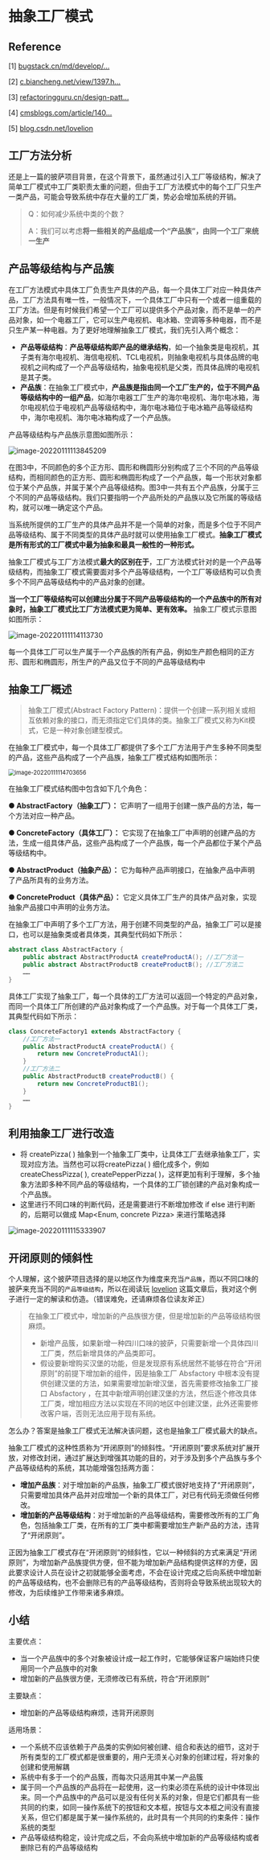 # 抽象工厂模式

## Reference

[1] [bugstack.cn/md/develop/…](https://link.juejin.cn?target=https%3A%2F%2Fbugstack.cn%2Fmd%2Fdevelop%2Fdesign-pattern)

[2] [c.biancheng.net/view/1397.h…](https://link.juejin.cn?target=http%3A%2F%2Fc.biancheng.net%2Fview%2F1397.html)

[3] [refactoringguru.cn/design-patt…](https://link.juejin.cn?target=https%3A%2F%2Frefactoringguru.cn%2Fdesign-patterns%2Fvisitor%2Fjava%2Fexample)

[4] [cmsblogs.com/article/140…](https://link.juejin.cn?target=https%3A%2F%2Fcmsblogs.com%2Farticle%2F1407700262654709760)

[5] [blog.csdn.net/lovelion](https://link.juejin.cn?target=https%3A%2F%2Fblog.csdn.net%2Flovelion)

## 工厂方法分析

还是上一篇的披萨项目背景，在这个背景下，虽然通过引入工厂等级结构，解决了简单工厂模式中工厂类职责太重的问题，但由于工厂方法模式中的每个工厂只生产一类产品，可能会导致系统中存在大量的工厂类，势必会增加系统的开销。

> Q：如何减少系统中类的个数？
>
> A：我们可以考虑**将一些相关的产品组成一个“产品族”，由同一个工厂来统一生产**

## 产品等级结构与产品簇

在工厂方法模式中具体工厂负责生产具体的产品，每一个具体工厂对应一种具体产品，工厂方法具有唯一性，一般情况下，一个具体工厂中只有一个或者一组重载的工厂方法。但是有时候我们希望一个工厂可以提供多个产品对象，而不是单一的产品对象，如一个电器工厂，它可以生产电视机、电冰箱、空调等多种电器，而不是只生产某一种电器。为了更好地理解抽象工厂模式，我们先引入两个概念：

- **产品等级结构**：**产品等级结构即产品的继承结构**，如一个抽象类是电视机，其子类有海尔电视机、海信电视机、TCL电视机，则抽象电视机与具体品牌的电视机之间构成了一个产品等级结构，抽象电视机是父类，而具体品牌的电视机是其子类。
- **产品族**：在抽象工厂模式中，**产品族是指由同一个工厂生产的，位于不同产品等级结构中的一组产品**，如海尔电器工厂生产的海尔电视机、海尔电冰箱，海尔电视机位于电视机产品等级结构中，海尔电冰箱位于电冰箱产品等级结构中，海尔电视机、海尔电冰箱构成了一个产品族。

产品等级结构与产品族示意图如图所示：

![image-20220111113845209](https://gitee.com/HappyBinbin/pcigo/raw/master/image-20220111113845209.png)

在图3中，不同颜色的多个正方形、圆形和椭圆形分别构成了三个不同的产品等级结构，而相同颜色的正方形、圆形和椭圆形构成了一个产品族，每一个形状对象都位于某个产品族，并属于某个产品等级结构。图3中一共有五个产品族，分属于三个不同的产品等级结构。我们只要指明一个产品所处的产品族以及它所属的等级结构，就可以唯一确定这个产品。

当系统所提供的工厂生产的具体产品并不是一个简单的对象，而是多个位于不同产品等级结构、属于不同类型的具体产品时就可以使用抽象工厂模式。**抽象工厂模式是所有形式的工厂模式中最为抽象和最具一般性的一种形式。** 

抽象工厂模式与工厂方法模式**最大的区别在于**，工厂方法模式针对的是一个产品等级结构，而抽象工厂模式需要面对多个产品等级结构，一个工厂等级结构可以负责多个不同产品等级结构中的产品对象的创建。     

**当一个工厂等级结构可以创建出分属于不同产品等级结构的一个产品族中的所有对象时，抽象工厂模式比工厂方法模式更为简单、更有效率。** 抽象工厂模式示意图如图所示：

![image-20220111114113730](https://gitee.com/HappyBinbin/pcigo/raw/master/image-20220111114113730.png)

每一个具体工厂可以生产属于一个产品族的所有产品，例如生产颜色相同的正方形、圆形和椭圆形，所生产的产品又位于不同的产品等级结构中

## 抽象工厂概述

> 抽象工厂模式(Abstract Factory Pattern)：提供一个创建一系列相关或相互依赖对象的接口，而无须指定它们具体的类。抽象工厂模式又称为Kit模式，它是一种对象创建型模式。

在抽象工厂模式中，每一个具体工厂都提供了多个工厂方法用于产生多种不同类型的产品，这些产品构成了一个产品族，抽象工厂模式结构如图所示：

<img src="https://gitee.com/HappyBinbin/pcigo/raw/master/image-20220111114703656.png" alt="image-20220111114703656" style="zoom:80%;" />



在抽象工厂模式结构图中包含如下几个角色：

**● AbstractFactory（抽象工厂）：** 它声明了一组用于创建一族产品的方法，每一个方法对应一种产品。

**● ConcreteFactory（具体工厂）：** 它实现了在抽象工厂中声明的创建产品的方法，生成一组具体产品，这些产品构成了一个产品族，每一个产品都位于某个产品等级结构中。

**● AbstractProduct（抽象产品）：** 它为每种产品声明接口，在抽象产品中声明了产品所具有的业务方法。

**● ConcreteProduct（具体产品）：** 它定义具体工厂生产的具体产品对象，实现抽象产品接口中声明的业务方法。

在抽象工厂中声明了多个工厂方法，用于创建不同类型的产品，抽象工厂可以是接口，也可以是抽象类或者具体类，其典型代码如下所示：

```java
abstract class AbstractFactory {
    public abstract AbstractProductA createProductA(); //工厂方法一
    public abstract AbstractProductB createProductB(); //工厂方法二
    ……
}
```

具体工厂实现了抽象工厂，每一个具体的工厂方法可以返回一个特定的产品对象，而同一个具体工厂所创建的产品对象构成了一个产品族。对于每一个具体工厂类，其典型代码如下所示：

```java
class ConcreteFactory1 extends AbstractFactory {
    //工厂方法一
    public AbstractProductA createProductA() {
        return new ConcreteProductA1();
    }
    //工厂方法二
    public AbstractProductB createProductB() {
        return new ConcreteProductB1();
    }
    ……
}
```

## 利用抽象工厂进行改造

- 将 createPizza( ) 抽象到一个抽象工厂类中，让具体工厂去继承抽象工厂，实现对应方法。当然也可以将createPizza( ) 细化成多个，例如 createChessPizza( ), createPepperPizza( )，这样更加有利于理解，多个抽象方法即多种不同产品的等级结构，一个具体的工厂锁创建的产品对象构成一个产品族。
- 这里进行不同口味的判断代码，还是需要进行不断增加修改 if else 进行判断的，后期可以做成 Map<Enum, concrete Pizza> 来进行策略选择

![image-20220111115333907](https://gitee.com/HappyBinbin/pcigo/raw/master/image-20220111115333907.png)



## 开闭原则的倾斜性

个人理解，这个披萨项目选择的是以地区作为维度来充当`产品簇`，而以不同口味的披萨来充当不同的`产品等级结构`，所以在阅读玩 [lovelion](https://blog.csdn.net/lovelion/article/details/9319571) 这篇文章后，我对这个例子进行一定的解读和仿造。（错误难免，还请麻烦各位读友斧正）

> 在抽象工厂模式中，增加新的产品族很方便，但是增加新的产品等级结构很麻烦。
>
> - 新增产品簇，如果新增一种四川口味的披萨，只需要新增一个具体四川工厂类，然后新增具体的产品类即可。
> - 假设要新增购买汉堡的功能，但是发现原有系统居然不能够在符合“开闭原则”的前提下增加新的组件，因是抽象工厂 Absfactory 中根本没有提供创建汉堡的方法，如果需要增加新增汉堡，首先需要修改抽象工厂接口 Absfactory ，在其中新增声明创建汉堡的方法，然后逐个修改具体工厂类，增加相应方法以实现在不同的地区中创建汉堡，此外还需要修改客户端，否则无法应用于现有系统。

怎么办？答案是抽象工厂模式无法解决该问题，这也是抽象工厂模式最大的缺点。

抽象工厂模式的这种性质称为“开闭原则”的倾斜性。“开闭原则”要求系统对扩展开放，对修改封闭，通过扩展达到增强其功能的目的，对于涉及到多个产品族与多个产品等级结构的系统，其功能增强包括两方面：

- **增加产品族**：对于增加新的产品族，抽象工厂模式很好地支持了“开闭原则”，只需要增加具体产品并对应增加一个新的具体工厂，对已有代码无须做任何修改。
- **增加新的产品等级结构**：对于增加新的产品等级结构，需要修改所有的工厂角色，包括抽象工厂类，在所有的工厂类中都需要增加生产新产品的方法，违背了“开闭原则”。

正因为抽象工厂模式存在“开闭原则”的倾斜性，它以一种倾斜的方式来满足“开闭原则”，为增加新产品族提供方便，但不能为增加新产品结构提供这样的方便，因此要求设计人员在设计之初就能够全面考虑，不会在设计完成之后向系统中增加新的产品等级结构，也不会删除已有的产品等级结构，否则将会导致系统出现较大的修改，为后续维护工作带来诸多麻烦。

## 小结

主要优点：

- 当一个产品族中的多个对象被设计成一起工作时，它能够保证客户端始终只使用同一个产品族中的对象
- 增加新的产品族很方便，无须修改已有系统，符合“开闭原则”



主要缺点：

- 增加新的产品等级结构麻烦，违背开闭原则



适用场景：

- 一个系统不应该依赖于产品类的实例如何被创建、组合和表达的细节，这对于所有类型的工厂模式都是很重要的，用户无须关心对象的创建过程，将对象的创建和使用解耦
- 系统中有多于一个的产品簇，而每次只适用其中某一产品簇
- 属于同一个产品族的产品将在一起使用，这一约束必须在系统的设计中体现出来。同一个产品族中的产品可以是没有任何关系的对象，但是它们都具有一些共同的约束，如同一操作系统下的按钮和文本框，按钮与文本框之间没有直接关系，但它们都是属于某一操作系统的，此时具有一个共同的约束条件：操作系统的类型
- 产品等级结构稳定，设计完成之后，不会向系统中增加新的产品等级结构或者删除已有的产品等级结构





